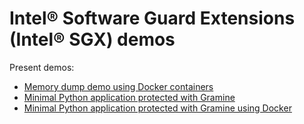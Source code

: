# Intel® Software Guard Extensions (Intel® SGX) demos

Present demos:
- [Memory dump demo using Docker containers](memory_dump_docker/README.md)
- [Minimal Python application protected with Gramine](python_minimal/README.md)
- [Minimal Python application protected with Gramine using Docker](python_minimal_docker/README.md)
